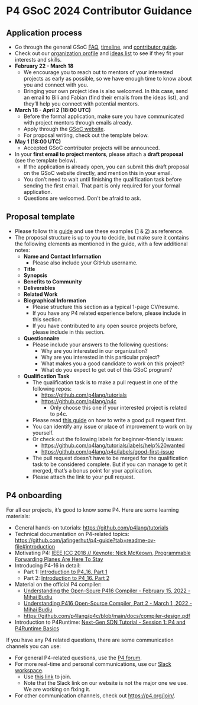 # P4 GSoC 2024 Contributor Guidance

## Application process

- Go through the general GSoC
  [FAQ](https://developers.google.com/open-source/gsoc/faq),
  [timeline](https://developers.google.com/open-source/gsoc/timeline), and
  [contributor guide](https://google.github.io/gsocguides/student).
- Check out our
  [organization profile](https://summerofcode.withgoogle.com/programs/2024/organizations/the-p4-language-consortium) and
  [ideas list](2024-ideas-list)
  to see if they fit your interests and skills.
- **February 22 - March 18**
  - We encourage you to reach out to mentors of your interested projects as early as possible, so we have enough time to know about you and connect with you.
  - Bringing your own project idea is also welcomed. In this case, send an email to Bili and Fabian (find their emails from the ideas list), and they’ll help you connect with potential mentors.
- **March 18 - April 2 (18:00 UTC)**
  - Before the formal application, make sure you have communicated with project mentors through emails already.
  - Apply through the [GSoC website](https://summerofcode.withgoogle.com).
  - For proposal writing, check out the template below.
- **May 1 (18:00 UTC)**
  - Accepted GSoC contributor projects will be announced.
- In your **first email to project mentors**, please attach a **draft proposal** (see the template below).
  - If the application is already open, you can submit this draft proposal on the GSoC website directly, and mention this in your email.
  - You don’t need to wait until finishing the qualification task before sending the first email. That part is only required for your formal application.
  - Questions are welcomed. Don't be afraid to ask.

## Proposal template

- Please follow this
  [guide](https://google.github.io/gsocguides/student/writing-a-proposal)
  and use these examples ([1](https://google.github.io/gsocguides/student/proposal-example-1) &
  [2](https://google.github.io/gsocguides/student/proposal-example-2)) as reference.
- The proposal structure is up to you to decide, but make sure it contains the following elements as mentioned in the guide, with a few additional notes:
  - **Name and Contact Information**
    - Please also include your GitHub username.
  - **Title**
  - **Synopsis**
  - **Benefits to Community**
  - **Deliverables**
  - **Related Work**
  - **Biographical Information**
    - Please structure this section as a typical 1-page CV/resume.
    - If you have any P4 related experience before, please include in this section.
    - If you have contributed to any open source projects before, please include in this section.
  - **Questionnaire**
    - Please include your answers to the following questions:
      - Why are you interested in our organization?
      - Why are you interested in this particular project?
      - What makes you a good candidate to work on this project?
      - What do you expect to get out of this GSoC program?
  - **Qualification Task**
    - The qualification task is to make a pull request in one of the following repos:
      - https://github.com/p4lang/tutorials
      - https://github.com/p4lang/p4c
        - Only choose this one if your interested project is related to p4c.
    - Please read [this guide](https://developers.google.com/blockly/guides/contribute/get-started/write_a_good_pr) on how to write a good pull request first.
    - You can identify any issue or place of improvement to work on by yourself.
    - Or check out the following labels for beginner-friendly issues:
      - https://github.com/p4lang/tutorials/labels/help%20wanted
      - https://github.com/p4lang/p4c/labels/good-first-issue
    - The pull request doesn’t have to be merged for the qualification task to be considered complete. But if you can manage to get it merged, that’s a bonus point for your application.
    - Please attach the link to your pull request.

## P4 onboarding

For all our projects, it’s good to know some P4. Here are some learning materials:

- General hands-on tutorials: https://github.com/p4lang/tutorials
- Technical documentation on P4-related topics: https://github.com/jafingerhut/p4-guide?tab=readme-ov-file#introduction 
- Motivating P4: [IEEE ICC 2018 // Keynote: Nick McKeown, Programmable Forwarding Planes Are Here To Stay](https://www.youtube.com/watch?v=8ie0FcsN07U)
- Introducing P4-16 in detail: 
  - Part 1: [Introduction to P4_16. Part 1](https://www.youtube.com/watch?v=GslseT4hY1w)
  - Part 2: [Introduction to P4_16. Part 2](https://www.youtube.com/watch?v=yqxpypXIOtQ)
- Material on the official P4 compiler: 
  - [Understanding the Open-Soure P416 Compiler - February 15, 2022 - Mihai Budiu](https://www.youtube.com/watch?v=Rx5AQ0IF6eU)
  - [Understanding P416 Open-Source Compiler, Part 2 - March 1, 2022 - Mihai Budiu](https://www.youtube.com/watch?v=YnPHPaPSmpU)
  - https://github.com/p4lang/p4c/blob/main/docs/compiler-design.pdf
- Introduction to P4Runtime: [Next-Gen SDN Tutorial - Session 1: P4 and P4Runtime Basics](https://www.youtube.com/watch?v=KRx92qSLgo4)

If you have any P4 related questions, there are some communication channels you can use:

- For general P4-related questions, use the [P4 forum](https://forum.p4.org).
- For more real-time and personal communications, use our [Slack workspace](https://p4-lang.slack.com).
  - Use [this link](https://join.slack.com/t/p4-lang/shared_invite/zt-a9pe96br-Th73ueaBAwJw1ZbD_z1Rpg) to join.
  - Note that the Slack link on our website is not the major one we use. We are working on fixing it.
- For other communication channels, check out https://p4.org/join/.
